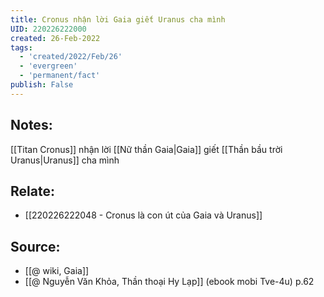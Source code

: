 ```yaml
---
title: Cronus nhận lời Gaia giết Uranus cha mình
UID: 220226222000
created: 26-Feb-2022
tags:
  - 'created/2022/Feb/26'
  - 'evergreen'
  - 'permanent/fact'
publish: False
---
```

## Notes:
[[Titan Cronus]] nhận lời [[Nữ thần Gaia|Gaia]] giết [[Thần bầu trời Uranus|Uranus]] cha mình

## Relate:
- [[220226222048 - Cronus là con út của Gaia và Uranus]]

## Source:
- [[@ wiki, Gaia]]
- [[@ Nguyễn Văn Khỏa, Thần thoại Hy Lạp]] (ebook mobi Tve-4u) p.62



